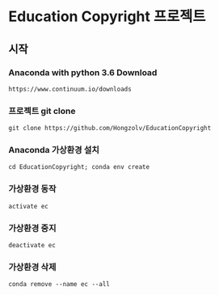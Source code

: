 # Education Copyright 프로젝트

## 시작
### Anaconda with python 3.6 Download
````
https://www.continuum.io/downloads
````
### 프로젝트 git clone
````
git clone https://github.com/Hongzolv/EducationCopyright
````

### Anaconda 가상환경 설치
````
cd EducationCopyright; conda env create
````
### 가상환경 동작
````
activate ec
````

### 가상환경 중지
````
deactivate ec
````

### 가상환경 삭제
````
conda remove --name ec --all
````